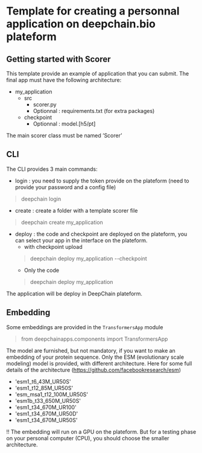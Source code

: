 # Template for creating a personnal application on deepchain.bio plateform

## Getting started with Scorer
This template provide an example of application that you can submit.
The final app must have the following architecture:

- my_application
    - src
        - scorer.py
        - Optionnal : requirements.txt (for extra packages)
    - checkpoint
        - Optionnal : model.[h5/pt]

The main scorer class must be named ’Scorer’

## CLI
The CLI provides 3 main commands:

- login : you need to supply the token provide on the plateform
(need to provide your password and a config file)

> deepchain login

- create : create a folder with a template scorer file
> deepchain create my_application

- deploy : the code and checkpoint are deployed on the plateform, you can select your app in the interface on the plateform.
    - with checkpoint upload 
    >deepchain deploy my_application --checkpoint
    - Only the code
    >deepchain deploy my_application

The application will be deploy in DeepChain plateform.

## Embedding

Some embeddings are provided in the `TransformersApp` module
> from deepchainapps.components import TransformersApp

The model are furnished, but not mandatory, if you want to make an embedding of your protein sequence.
Only the ESM (evolutionary scale modeling) model is provided, with different architecture.
Here for some full details of the architecture (https://github.com/facebookresearch/esm)
 - 'esm1_t6_43M_UR50S'
 - 'esm1_t12_85M_UR50S'
 - 'esm_msa1_t12_100M_UR50S'
 - 'esm1b_t33_650M_UR50S' 
 - 'esm1_t34_670M_UR100' 
 - 'esm1_t34_670M_UR50D'
 - 'esm1_t34_670M_UR50S'

!! The embedding will run on a GPU on the plateform. But for a testing phase on your personal computer (CPU), you should choose the smaller architecture.
